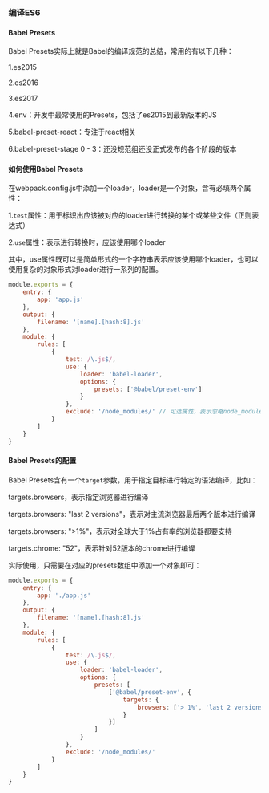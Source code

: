### 编译ES6



#### Babel Presets

Babel Presets实际上就是Babel的编译规范的总结，常用的有以下几种：<br/>

1.es2015</br>

2.es2016</br>

3.es2017</br>

4.env：开发中最常使用的Presets，包括了es2015到最新版本的JS<br/>

5.babel-preset-react：专注于react相关<br/>

6.babel-preset-stage 0 - 3：还没规范组还没正式发布的各个阶段的版本</br>



#### 如何使用Babel Presets

在webpack.config.js中添加一个loader，loader是一个对象，含有必填两个属性：<br/>

1.`test`属性：用于标识出应该被对应的loader进行转换的某个或某些文件（正则表达式）<br/>

2.`use`属性：表示进行转换时，应该使用哪个loader<br/>

其中，use属性既可以是简单形式的一个字符串表示应该使用哪个loader，也可以使用复杂的对象形式对loader进行一系列的配置。<br/>

```js
module.exports = {
    entry: {
        app: 'app.js'
    },
    output: {
        filename: '[name].[hash:8].js'
    },
    module: {
        rules: [
            {
                test: /\.js$/,
                use: {
                    loader: 'babel-loader',
                    options: {
                        presets: ['@babel/preset-env']
                    }
                },
                exclude: '/node_modules/' // 可选属性，表示忽略node_modules文件夹下的文件
            }
        ]
    }
}
```



#### Babel Presets的配置

Babel Presets含有一个`target`参数，用于指定目标进行特定的语法编译，比如：<br/>

targets.browsers，表示指定浏览器进行编译<br/>

targets.browsers: "last 2 versions"，表示对主流浏览器最后两个版本进行编译<br/>

targets.browsers: ">1%"，表示对全球大于1%占有率的浏览器都要支持<br/>

targets.chrome: "52"，表示针对52版本的chrome进行编译<br/>

实际使用，只需要在对应的presets数组中添加一个对象即可：

```js
module.exports = {
    entry: {
        app: './app.js'
    },
    output: {
        filename: '[name].[hash:8].js'
    },
    module: {
        rules: [
            {
                test: /\.js$/,
                use: {
                    loader: 'babel-loader',
                    options: {
                        presets: [
                            ['@babel/preset-env', {
                                targets: {
                                    browsers: ['> 1%', 'last 2 versions']
                                }
                            }]
                        ]
                    }
                },
                exclude: '/node_modules/'
            }
        ]
    }
}
```

